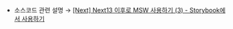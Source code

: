 * 소스코드 관련 설명 → <a href='https://jforj.tistory.com/389'>[Next] Next13 이후로 MSW 사용하기 (3) - Storybook에서 사용하기</a>